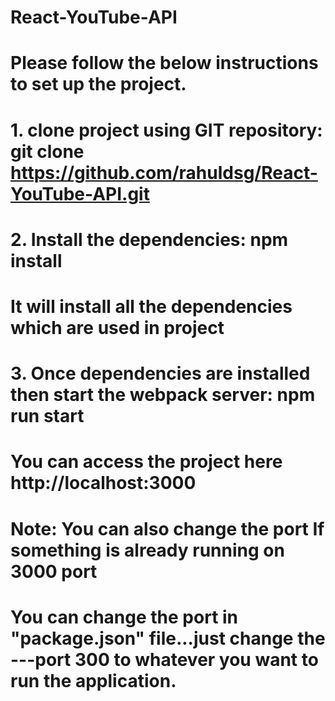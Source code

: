 # React-YouTube-API

# Please follow the below instructions to set up the project.

# 1. clone project using GIT repository:  git clone https://github.com/rahuldsg/React-YouTube-API.git

# 2. Install the dependencies: npm install
# It will install all the dependencies which are used in project

# 3. Once dependencies are installed then start the webpack server: npm run start
# You can access the project here http://localhost:3000

# Note: You can also change the port If something is already running on 3000 port
# You can change the port in "package.json" file...just change the ---port 300 to whatever you want to run the application.

